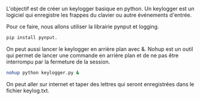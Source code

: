
L'objectif est de créer un keylogger basique en python.
Un keylogger est un logiciel qui enregistre les frappes du clavier ou autre événements d'entrée.

Pour ce faire, nous allons utiliser la librairie pynput et logging.

```python
pip install pynput.
```

On peut aussi lancer le keylogger en arrière plan avec &.
Nohup est un outil qui permet de lancer une commande en arrière plan et de ne pas être interrompu par la fermeture de la session.
```bash
nohup python keylogger.py &
```
On peut aller sur internet et taper des lettres qui seront enregistrées dans le fichier keylog.txt.
